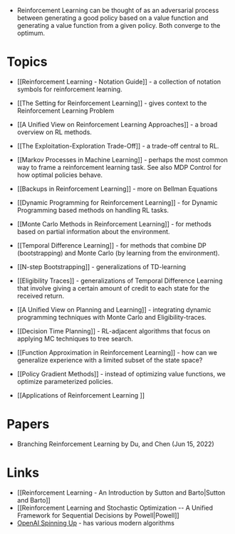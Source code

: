 * Reinforcement Learning can be thought of as an adversarial process between generating a good policy based on a value function and generating a value function from a given policy. Both converge to the optimum.
# Topics
* [[Reinforcement Learning - Notation Guide]] - a collection of notation symbols for reinforcement learning.

* [[The Setting for Reinforcement Learning]] - gives context to the Reinforcement Learning Problem
* [[A Unified View on Reinforcement Learning Approaches]] - a broad overview on RL methods.
* [[The Exploitation-Exploration Trade-Off]] - a trade-off central to RL.
* [[Markov Processes in Machine Learning]] - perhaps the most common way to frame a reinforcement learning task. See also MDP Control for how optimal policies behave.
* [[Backups in Reinforcement Learning]] - more on Bellman Equations
* [[Dynamic Programming for Reinforcement Learning]] - for Dynamic Programming based methods on handling RL tasks.
* [[Monte Carlo Methods in Reinforcement Learning]] - for methods based on partial information about the environment.
* [[Temporal Difference Learning]] - for methods that combine DP (bootstrapping) and Monte Carlo (by learning from the environment).
* [[N-step Bootstrapping]] - generalizations of TD-learning
* [[Eligibility Traces]] - generalizations of Temporal Difference Learning that involve giving a certain amount of credit to each state for the received return.
* [[A Unified View on Planning and Learning]] - integrating dynamic programming techniques with Monte Carlo and Eligibility-traces.
* [[Decision Time Planning]] - RL-adjacent algorithms that focus on applying MC techniques to tree search.
* [[Function Approximation in Reinforcement Learning]] - how can we generalize experience with a limited subset of the state space? 
* [[Policy Gradient Methods]] - instead of optimizing value functions, we optimize parameterized policies.

* [[Applications of Reinforcement Learning ]]
# Papers
* Branching Reinforcement Learning by Du, and Chen (Jun 15, 2022) 
# Links
* [[Reinforcement Learning - An Introduction by Sutton and Barto|Sutton and Barto]]
* [[Reinforcement Learning and Stochastic Optimization -- A Unified Framework for Sequential Decisions by Powell|Powell]]
* [OpenAI Spinning Up](https://spinningup.openai.com/en/latest/index.html) - has various modern algorithms
